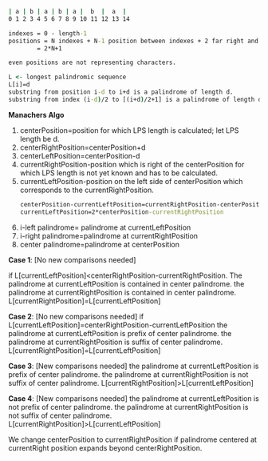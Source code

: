 ```cmd
| a | b | a | b | a |  b  |  a  |
0 1 2 3 4 5 6 7 8 9 10 11 12 13 14

indexes = 0 - length-1
positions = N indexes + N-1 position between indexes + 2 far right and left.
        = 2*N+1

even positions are not representing characters.

L <- longest palindromic sequence
L[i]=d
substring from position i-d to i+d is a palindrome of length d.
substring from index (i-d)/2 to [(i+d)/2+1] is a palindrome of length d.
```

**Manachers Algo**
1. centerPosition=position for which LPS length is calculated; let LPS length be d.
2. centerRightPosition=centerPosition+d
3. centerLeftPosition=centerPosition-d
4. currentRightPosition-position which is right of the centerPosition for which LPS length
is not yet known and has to be calculated.
5. currentLeftPosition-position on the left side of centerPosition which corresponds to the currentRightPosition.
    ```cmd
    centerPosition-currentLeftPosition=currentRightPosition-centerPosition
    currentLeftPosition=2*centerPosition-currentRightPosition
    ```
6. i-left palindrome= palindrome at currentLeftPosition
7. i-right palindrome=palindrome at currentRightPosition
8. center palindrome=palindrome at centerPosition

**Case 1**: [No new comparisons needed]

if L[currentLeftPosition]<centerRightPosition-currentRightPosition. The palindrome at currentLeftPosition is contained 
in center palindrome. the palindrome at currentRightPosition is contained in center palindrome.
L[currentRightPosition]=L[currentLeftPosition]


**Case 2**: [No new comparisons needed]
if L[currentLeftPosition]=centerRightPosition-currentLeftPosition the palindrome at currentLeftPosition is prefix of 
center palindrome. the palindrome at currentRightPosition is suffix of center palindrome.
L[currentRightPosition]=L[currentLeftPosition]

**Case 3**: [New comparisons needed]
the palindrome at currentLeftPosition is prefix of center palindrome. the palindrome at currentRightPosition is not 
suffix of center palindrome.
L[currentRightPosition]>L[currentLeftPosition]

**Case 4**: [New comparisons needed]
the palindrome at currentLeftPosition is not prefix of center palindrome. the palindrome at currentRightPosition is not 
suffix of center palindrome.
L[currentRightPosition]>L[currentLeftPosition]

We change centerPosition to currentRightPosition if palindrome centered at currentRight position expands beyond 
centerRightPosition.
